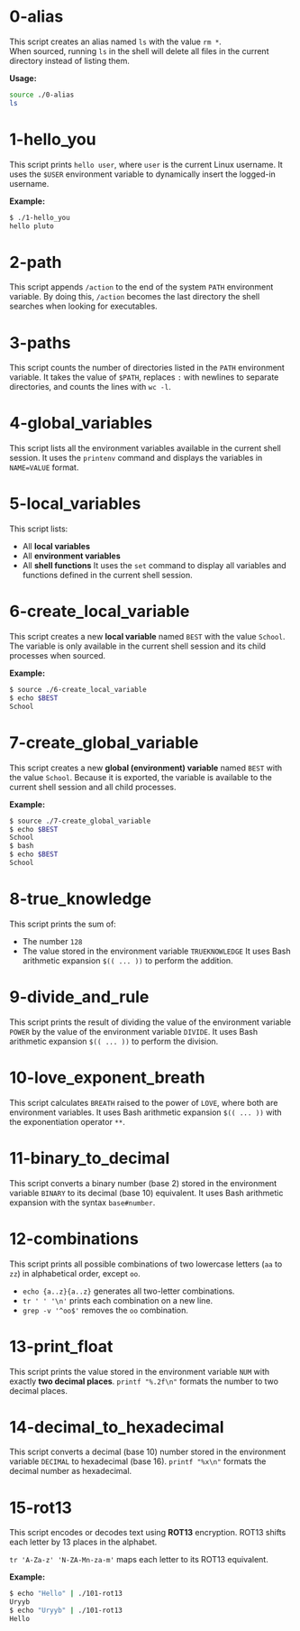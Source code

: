 # 0-alias
This script creates an alias named `ls` with the value `rm *`.  
When sourced, running `ls` in the shell will delete all files in the current directory instead of listing them.  

**Usage:**
```bash
source ./0-alias
ls
```



# 1-hello_you

This script prints `hello user`, where `user` is the current Linux username.
It uses the `$USER` environment variable to dynamically insert the logged-in username.

**Example:**
```bash
$ ./1-hello_you
hello pluto
```



# 2-path

This script appends `/action` to the end of the system `PATH` environment variable.
By doing this, `/action` becomes the last directory the shell searches when looking for executables.



# 3-paths

This script counts the number of directories listed in the `PATH` environment variable.
It takes the value of `$PATH`, replaces `:` with newlines to separate directories, and counts the lines with `wc -l`.



# 4-global_variables

This script lists all the environment variables available in the current shell session.
It uses the `printenv` command and displays the variables in `NAME=VALUE` format.



# 5-local_variables

This script lists:
- All **local variables**
- All **environment variables**
- All **shell functions**
It uses the `set` command to display all variables and functions defined in the current shell session.



# 6-create_local_variable

This script creates a new **local variable** named `BEST` with the value `School`.
The variable is only available in the current shell session and its child processes when sourced.

**Example:**
```bash
$ source ./6-create_local_variable
$ echo $BEST
School
```



# 7-create_global_variable

This script creates a new **global (environment) variable** named `BEST` with the value `School`.
Because it is exported, the variable is available to the current shell session and all child processes.

**Example:**
```bash
$ source ./7-create_global_variable
$ echo $BEST
School
$ bash
$ echo $BEST
School
```



# 8-true_knowledge

This script prints the sum of:
- The number `128`
- The value stored in the environment variable `TRUEKNOWLEDGE`
It uses Bash arithmetic expansion `$(( ... ))` to perform the addition.



# 9-divide_and_rule

This script prints the result of dividing the value of the environment variable `POWER` by the value of the environment variable `DIVIDE`.
It uses Bash arithmetic expansion `$(( ... ))` to perform the division.




# 10-love_exponent_breath

This script calculates `BREATH` raised to the power of `LOVE`, where both are environment variables.
It uses Bash arithmetic expansion `$(( ... ))` with the exponentiation operator `**`.




# 11-binary_to_decimal

This script converts a binary number (base 2) stored in the environment variable `BINARY` to its decimal (base 10) equivalent.
It uses Bash arithmetic expansion with the syntax `base#number`.



# 12-combinations

This script prints all possible combinations of two lowercase letters (`aa` to `zz`) in alphabetical order, except `oo`.
- `echo {a..z}{a..z}` generates all two-letter combinations.
- `tr ' ' '\n'` prints each combination on a new line.
- `grep -v '^oo$'` removes the `oo` combination.


# 13-print_float

This script prints the value stored in the environment variable `NUM` with exactly **two decimal places**.
`printf "%.2f\n"` formats the number to two decimal places.



# 14-decimal_to_hexadecimal

This script converts a decimal (base 10) number stored in the environment variable `DECIMAL` to hexadecimal (base 16).
`printf "%x\n"` formats the decimal number as hexadecimal.


# 15-rot13

This script encodes or decodes text using **ROT13** encryption.
ROT13 shifts each letter by 13 places in the alphabet.

`tr 'A-Za-z' 'N-ZA-Mn-za-m'` maps each letter to its ROT13 equivalent.

**Example:**
```bash
$ echo "Hello" | ./101-rot13
Uryyb
$ echo "Uryyb" | ./101-rot13
Hello
